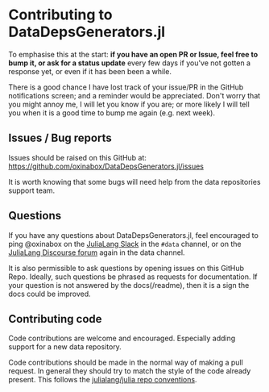 # Contributing to DataDepsGenerators.jl

To emphasise this at the start:
**if you have an open PR or Issue, feel free to bump it, or ask for a status update**
every few days if you've not gotten a response yet,
or even if it has been been a while.

There is a good chance I have lost track of your issue/PR in the GitHub notifications screen;
and a reminder would be appreciated.
Don't worry that you might annoy me, I will let you know if you are;
or more likely I will tell you when it is a good time to bump me again (e.g. next week).


## Issues / Bug reports

Issues should be raised on this GitHub at:
https://github.com/oxinabox/DataDepsGenerators.jl/issues

It is worth knowing that some bugs will need help from the data repositories support team.


## Questions

If you have any questions about DataDepsGenerators.jl,
feel encouraged to ping @oxinabox on the [JuliaLang Slack](https://slackinvite.julialang.org/) in the `#data` channel,
or on the [JuliaLang Discourse forum](https://discourse.julialang.org/c/domain/data) again in the data channel.

It is also permissible to ask questions by opening issues on this GitHub Repo.
Ideally, such questions be phrased as requests for documentation.
If your question is not answered by the docs(/readme), then it is a sign the docs could be improved.

## Contributing code
Code contributions are welcome and encouraged.
Especially adding support for a new data repository.

Code contributions should be made in the normal way of making a pull request.
In general they should try to match the style of the code already present.
This follows the [julialang/julia repo conventions](https://github.com/JuliaLang/julia/blob/master/CONTRIBUTING.md#code-formatting-guidelines).

